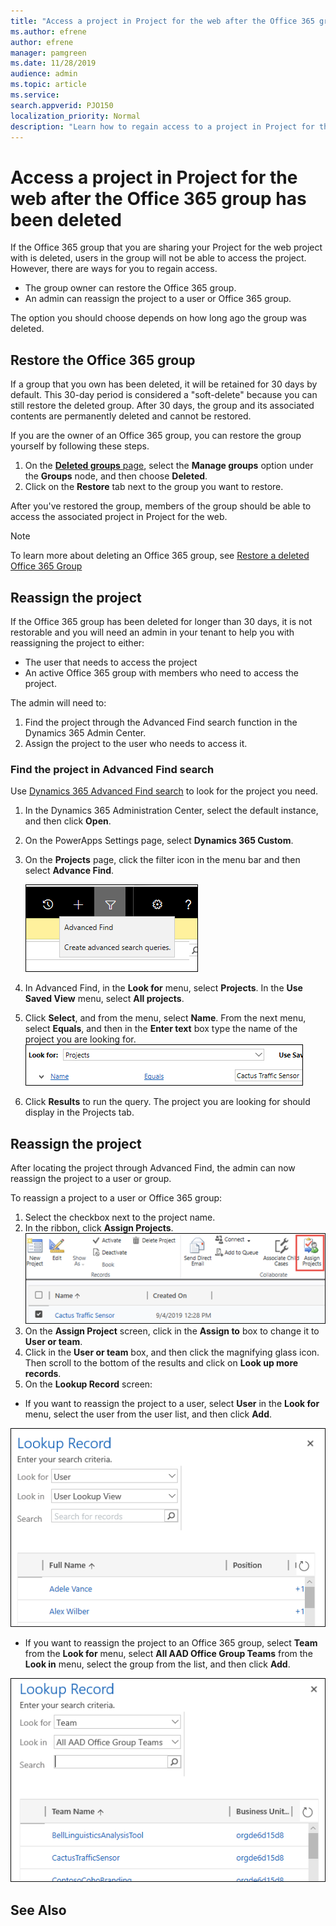 ```yaml
---
title: "Access a project in Project for the web after the Office 365 group has been deleted"
ms.author: efrene
author: efrene
manager: pamgreen
ms.date: 11/28/2019
audience: admin
ms.topic: article
ms.service: 
search.appverid: PJO150
localization_priority: Normal
description: "Learn how to regain access to a project in Project for the web after the associated Office 365 group has been deleted."
---
```


# Access a project in Project for the web after the Office 365 group has been deleted

If the Office 365 group that you are sharing your Project for the web project with is deleted, users in the group will not be able to access the project.  However, there are ways for you to regain access.

- The group owner can restore the Office 365 group.
- An admin can reassign the project to a user or Office 365 group.

The option you should choose depends on how long ago the group was deleted.

## Restore the Office 365 group

If a group that you own has been deleted, it will be retained for 30 days by default. This 30-day period is considered a "soft-delete" because you can still restore the deleted group. After 30 days, the group and its associated contents are permanently deleted and cannot be restored.

If you are the owner of an Office 365 group, you can restore the group yourself by following these steps.

1. On the [**Deleted groups** page](https://outlook.office.com/people/group/deleted), select the **Manage groups** option under the **Groups** node, and then choose **Deleted**.
2. Click on the **Restore** tab next to the group you want to restore.

After you've restored the group, members of the group should be able to access the associated project in Project for the web.

> [!Note]
> To learn more about deleting an Office 365 group, see [Restore a deleted Office 365 Group](https://docs.microsoft.com/office365/admin/create-groups/restore-deleted-group?view=o365-worldwide)

## Reassign the project

If the Office 365 group has been deleted for longer than 30 days, it is not restorable and you will need an admin in your tenant to help you with reassigning the project to either:

- The user that needs to access the project
- An active Office 365 group with members who need to access the project.

The admin will need to:
1. Find the project through the Advanced Find search function in the Dynamics 365 Admin Center.
2. Assign the project to the user who needs to access it. 

### Find the project in Advanced Find search

Use [Dynamics 365 Advanced Find search](https://docs.microsoft.com/dynamics365/customer-engagement/basics/save-advanced-find-search) to look for the project you need.

1.	In the Dynamics 365 Administration Center, select the default instance, and then click **Open**.
2.	On the PowerApps Settings page, select **Dynamics 365 Custom**.
3.	On the **Projects** page, click the filter icon in the menu bar and then select **Advance Find**.

    ![Advanced Find](media/AdvancedFind.png)
4.	In Advanced Find, in the **Look for** menu, select **Projects**.  In the **Use Saved View** menu, select **All projects**.
   
 
5.	Click **Select**, and from the menu, select **Name**.  From the next menu, select **Equals**, and then in the **Enter text** box type the name of the project you are looking for. 
 ![Advanced Find Filter](media/AdvancedFindFilter.png)

6. Click **Results** to run the query. The project you are looking for should display in the Projects tab.


## Reassign the project 

After locating the project through Advanced Find, the admin can now reassign the project to a user or group. 

To reassign a project to a user or Office 365 group: 


1. Select the checkbox next to the project name.
2. In the ribbon, click **Assign Projects**.
 ![Assign project](media/AssignProject.png)
3. On the **Assign Project** screen, click in the **Assign to** box to change it to **User or team**.
4. Click in the **User or team** box, and then click the magnifying glass icon. Then scroll to the bottom of the results and click on **Look up more records**.
5.  On the **Lookup Record** screen:
- If you want to reassign the project to a user, select **User** in the **Look for** menu, select the user from the user list, and then click **Add**.


 ![Lookup Record](media/LookupRecordUser.png)

- If you want to reassign the project to an Office 365 group, select **Team** from the **Look for** menu, select **All AAD Office Group Teams** from the **Look in** menu, select the group from the list, and then click **Add**.

 ![Lookup Record](media/LookupRecord.png)






## See Also
  
  



